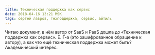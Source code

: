 ```yaml
---
title: Техническая поддержка как сервис
date: 2018-04-16 13:21 MSK
tags: сергей лавров, техподдержка, сервис, айтиль
---
```


Читаю документ, в нём автор от SaaS и PaaS дошла до «Техническая поддержка как сервис». Е. Г-а (это зашифрованное обращение к автору), а как что ещё техническая поддержка может быть? Академический интерес. 

